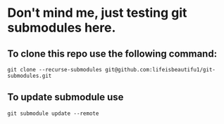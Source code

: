 # Don't mind me, just testing git submodules here.

## To clone this repo use the following command:

```shell
git clone --recurse-submodules git@github.com:lifeisbeautifu1/git-submodules.git
```

## To update submodule use

```shell
git submodule update --remote
```
